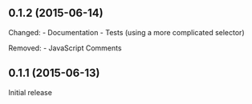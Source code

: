 ## 0.1.2 (2015-06-14)

Changed:
	- Documentation
	- Tests (using a more complicated selector)

Removed:
	- JavaScript Comments

## 0.1.1 (2015-06-13)

Initial release
